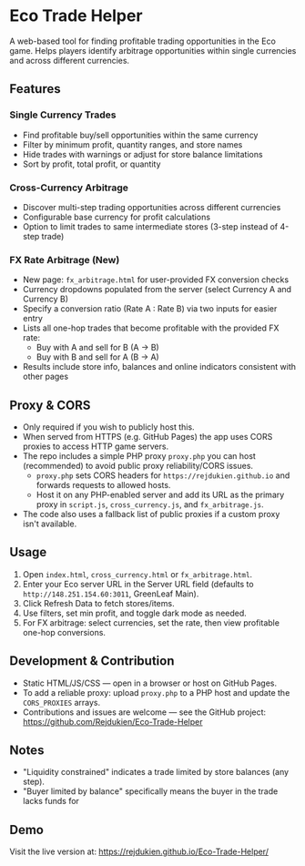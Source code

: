 # Eco Trade Helper

A web-based tool for finding profitable trading opportunities in the Eco game. Helps players identify arbitrage opportunities within single currencies and across different currencies.

## Features

### Single Currency Trades
- Find profitable buy/sell opportunities within the same currency
- Filter by minimum profit, quantity ranges, and store names
- Hide trades with warnings or adjust for store balance limitations
- Sort by profit, total profit, or quantity

### Cross-Currency Arbitrage
- Discover multi-step trading opportunities across different currencies
- Configurable base currency for profit calculations
- Option to limit trades to same intermediate stores (3-step instead of 4-step trade)

### FX Rate Arbitrage (New)
- New page: `fx_arbitrage.html` for user-provided FX conversion checks
- Currency dropdowns populated from the server (select Currency A and Currency B)
- Specify a conversion ratio (Rate A : Rate B) via two inputs for easier entry
- Lists all one-hop trades that become profitable with the provided FX rate:
  - Buy with A and sell for B (A → B)
  - Buy with B and sell for A (B → A)
- Results include store info, balances and online indicators consistent with other pages

## Proxy & CORS
- Only required if you wish to publicly host this.
- When served from HTTPS (e.g. GitHub Pages) the app uses CORS proxies to access HTTP game servers.
- The repo includes a simple PHP proxy `proxy.php` you can host (recommended) to avoid public proxy reliability/CORS issues.
  - `proxy.php` sets CORS headers for `https://rejdukien.github.io` and forwards requests to allowed hosts.
  - Host it on any PHP-enabled server and add its URL as the primary proxy in `script.js`, `cross_currency.js`, and `fx_arbitrage.js`.
- The code also uses a fallback list of public proxies if a custom proxy isn't available.

## Usage
1. Open `index.html`, `cross_currency.html` or `fx_arbitrage.html`.
2. Enter your Eco server URL in the Server URL field (defaults to `http://148.251.154.60:3011`, GreenLeaf Main).
3. Click Refresh Data to fetch stores/items.
4. Use filters, set min profit, and toggle dark mode as needed.
5. For FX arbitrage: select currencies, set the rate, then view profitable one-hop conversions.

## Development & Contribution
- Static HTML/JS/CSS — open in a browser or host on GitHub Pages.
- To add a reliable proxy: upload `proxy.php` to a PHP host and update the `CORS_PROXIES` arrays.
- Contributions and issues are welcome — see the GitHub project:
  https://github.com/Rejdukien/Eco-Trade-Helper

## Notes
- "Liquidity constrained" indicates a trade limited by store balances (any step).  
- "Buyer limited by balance" specifically means the buyer in the trade lacks funds for

## Demo
Visit the live version at: https://rejdukien.github.io/Eco-Trade-Helper/